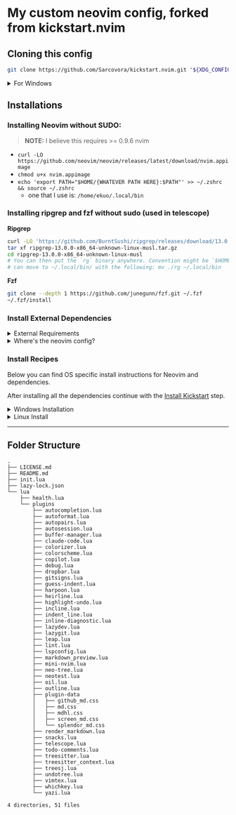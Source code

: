 # My custom neovim config, forked from kickstart.nvim

## Cloning this config

```sh
git clone https://github.com/Sarcovora/kickstart.nvim.git "${XDG_CONFIG_HOME:-$HOME/.config}"/nvim
```

</details>

<details><summary> For Windows </summary>

If you're using `cmd.exe`:

```
git clone https://github.com/Sarcovora/kickstart.nvim.git "%localappdata%\nvim"
```

If you're using `powershell.exe`

```
git clone https://github.com/Sarcovora/kickstart.nvim.git "${env:LOCALAPPDATA}\nvim"
```

</details>

## Installations

### Installing Neovim without SUDO:
> **NOTE:** I believe this requires >= 0.9.6 nvim
- `curl -LO https://github.com/neovim/neovim/releases/latest/download/nvim.appimage`
- `chmod u+x nvim.appimage`
- `echo 'export PATH="$HOME/{WHATEVER PATH HERE}:$PATH"' >> ~/.zshrc && source ~/.zshrc`
	- one that I use is: `/home/ekuo/.local/bin`

### Installing ripgrep and fzf without sudo (used in telescope)

**Ripgrep**

```bash
curl -LO 'https://github.com/BurntSushi/ripgrep/releases/download/13.0.0/ripgrep-13.0.0-x86_64-unknown-linux-musl.tar.gz'
tar xf ripgrep-13.0.0-x86_64-unknown-linux-musl.tar.gz
cd ripgrep-13.0.0-x86_64-unknown-linux-musl
# You can then put the `rg` binary anywhere. Convention might be `$HOME/bin`, but usually any directory that's in your `PATH` is suitable.
# can move to ~/.local/bin/ with the following: mv ./rg ~/.local/bin
```

**Fzf**

```bash
git clone --depth 1 https://github.com/junegunn/fzf.git ~/.fzf
~/.fzf/install
```

### Install External Dependencies

<details><summary>External Requirements</summary>

- Basic utils: `git`, `make`, `unzip`, C Compiler (`gcc`) [ripgrep](https://github.com/BurntSushi/ripgrep#installation)
- Clipboard tool (xclip/xsel/win32yank or other depending on platform)
- A [Nerd Font](https://www.nerdfonts.com/): optional, provides various icons
  - if you have it set `vim.g.have_nerd_font` in `init.lua` to true
- Language Setup:
  - If you want to write Typescript, you need `npm`
  - If you want to write Golang, you will need `go`
  - etc.

> **NOTE**
> [Backup](#FAQ) your previous configuration (if any exists)

  </details>

<details><summary>Where's the neovim config?</summary>

Neovim's configurations are located under the following paths, depending on your OS:

| OS | PATH |
| :- | :--- |
| Linux, MacOS | `$XDG_CONFIG_HOME/nvim`, `~/.config/nvim` |
| Windows (cmd)| `%localappdata%\nvim\` |
| Windows (powershell)| `$env:LOCALAPPDATA\nvim\` |

</details>


### Install Recipes

Below you can find OS specific install instructions for Neovim and dependencies.

After installing all the dependencies continue with the [Install Kickstart](#Install-Kickstart) step.

<details><summary>Windows Installation</summary>

<details><summary>Windows with Microsoft C++ Build Tools and CMake</summary>

Installation may require installing build tools and updating the run command for `telescope-fzf-native`

See `telescope-fzf-native` documentation for [more details](https://github.com/nvim-telescope/telescope-fzf-native.nvim#installation)

This requires:

- Install CMake and the Microsoft C++ Build Tools on Windows

```lua
{'nvim-telescope/telescope-fzf-native.nvim', build = 'cmake -S. -Bbuild -DCMAKE_BUILD_TYPE=Release && cmake --build build --config Release && cmake --install build --prefix build' }
```
</details>

<details><summary>Windows with gcc/make using chocolatey</summary>

Alternatively, one can install gcc and make which don't require changing the config,
the easiest way is to use choco:

1. install [chocolatey](https://chocolatey.org/install)
either follow the instructions on the page or use winget,
run in cmd as **admin**:
```
winget install --accept-source-agreements chocolatey.chocolatey
```

2. install all requirements using choco, exit previous cmd and
open a new one so that choco path is set, and run in cmd as **admin**:
```
choco install -y neovim git ripgrep wget fd unzip gzip mingw make
```
</details>
<details><summary>WSL (Windows Subsystem for Linux)</summary>

```
wsl --install
wsl
sudo add-apt-repository ppa:neovim-ppa/unstable -y
sudo apt update
sudo apt install make gcc ripgrep unzip git xclip neovim
```
</details>
</details>

<details><summary>Linux Install</summary>

<details><summary>Ubuntu Install Steps</summary>

```
sudo add-apt-repository ppa:neovim-ppa/unstable -y
sudo apt update
sudo apt install make gcc ripgrep unzip git xclip neovim
```
</details>
<details><summary>Debian Install Steps</summary>

```
sudo apt update
sudo apt install make gcc ripgrep unzip git xclip curl

# Now we install nvim
curl -LO https://github.com/neovim/neovim/releases/latest/download/nvim-linux64.tar.gz
sudo rm -rf /opt/nvim-linux64
sudo mkdir -p /opt/nvim-linux64
sudo chmod a+rX /opt/nvim-linux64
sudo tar -C /opt -xzf nvim-linux64.tar.gz

# make it available in /usr/local/bin, distro installs to /usr/bin
sudo ln -sf /opt/nvim-linux64/bin/nvim /usr/local/bin/
```
</details>
<details><summary>Fedora Install Steps</summary>

```
sudo dnf install -y gcc make git ripgrep fd-find unzip neovim
```
</details>

<details><summary>Arch Install Steps</summary>

```
sudo pacman -S --noconfirm --needed gcc make git ripgrep fd unzip neovim
```
</details>
</details>

---
## Folder Structure
```
.
├── LICENSE.md
├── README.md
├── init.lua
├── lazy-lock.json
└── lua
    ├── health.lua
    └── plugins
        ├── autocompletion.lua
        ├── autoformat.lua
        ├── autopairs.lua
        ├── autosession.lua
        ├── buffer-manager.lua
        ├── claude-code.lua
        ├── colorizer.lua
        ├── colorscheme.lua
        ├── copilot.lua
        ├── debug.lua
        ├── dropbar.lua
        ├── gitsigns.lua
        ├── guess-indent.lua
        ├── harpoon.lua
        ├── heirline.lua
        ├── highlight-undo.lua
        ├── incline.lua
        ├── indent_line.lua
        ├── inline-diagnostic.lua
        ├── lazydev.lua
        ├── lazygit.lua
        ├── leap.lua
        ├── lint.lua
        ├── lspconfig.lua
        ├── markdown_preview.lua
        ├── mini-nvim.lua
        ├── neo-tree.lua
        ├── neotest.lua
        ├── oil.lua
        ├── outline.lua
        ├── plugin-data
        │   ├── github_md.css
        │   ├── md.css
        │   ├── mdhl.css
        │   ├── screen_md.css
        │   └── splendor_md.css
        ├── render_markdown.lua
        ├── snacks.lua
        ├── telescope.lua
        ├── todo-comments.lua
        ├── treesitter.lua
        ├── treesitter_context.lua
        ├── treesj.lua
        ├── undotree.lua
        ├── vimtex.lua
        ├── whichkey.lua
        └── yazi.lua

4 directories, 51 files
```
